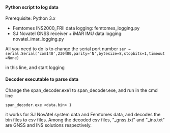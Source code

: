 #### Python script to log data

Prerequisite: Python 3.x

- Femtomes INS2000_FRII data logging: femtomes_logging.py
- SJ Novatel GNSS receiver + iMAR IMU data logging:  novatel_imar_logging.py

All you need to do is to change the serial port number `ser = serial.Serial('com140',230400,parity='N',bytesize=8,stopbits=1,timeout=None) `

in this line, and start logging



#### Decoder executable to parse data

Change the span_decoder.exe1 to span_decoder.exe, and run in the cmd line

```
span_decoder.exe <data.bin> 1
```

it works for SJ NovAtel system data and Femtomes data, and decodes the bin files to csv files. Among the decoded csv files, "_gnss.txt" and "_ins.txt" are GNSS and INS solutions respectively. 

